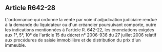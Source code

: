 Article R642-28
----
L'ordonnance qui ordonne la vente par voie d'adjudication judiciaire rendue à la
demande du liquidateur ou d'un créancier poursuivant comporte, outre les
indications mentionnées à l'article R. 642-22, les énonciations exigées aux 1°,
5°, 10° de l'article 15 du décret n° 2006-936 du 27 juillet 2006 relatif aux
procédures de saisie immobilière et de distribution du prix d'un immeuble.
